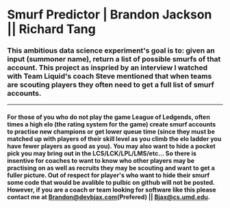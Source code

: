 # Smurf Predictor | Brandon Jackson || Richard Tang
### This ambitious data science experiment's goal is to: given an input (summoner name), return a list of possible smurfs of that account. This project as inspried by an interview I watched with Team Liquid's coach Steve mentioned that when teams are scouting players they often need to get a full list of smurf accounts.
****
#### For those of you who do not play the game League of Ledgends, often times a high elo (the rating system for the game) create smurf accounts to practise new champions or get lower queue time (since they must be matched up with players of their skill level as you climb the elo ladder you have fewer players as good as you). You may also want to hide a pocket pick you may bring out in the LCS/LCK/LPL/LMS/etc... So there is insentive for coaches to want to know who other players may be practising on as well as recruits they may be scouting and want to get a fuller picture. Out of respect for player's who want to hide their smurf some code that would be avalible to pulbic on github will not be posted. However, if you are a coach or team looking for software like this please contact me at Brandon@devbjax.com(Prefered) || Bjax@cs.umd.edu.
